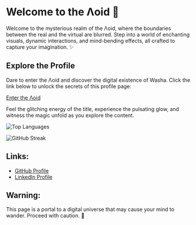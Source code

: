 # Welcome to the Λoid 🌌

Welcome to the mysterious realm of the Λoid, where the boundaries between the real and the virtual are blurred. Step into a world of enchanting visuals, dynamic interactions, and mind-bending effects, all crafted to capture your imagination. ✨

## Explore the Profile
Dare to enter the Λoid and discover the digital existence of Washa. Click the link below to unlock the secrets of this profile page:

[Enter the Λoid](https://watermanos.github.io/portofolio/)

Feel the glitching energy of the title, experience the pulsating glow, and witness the magic unfold as you explore the content.



![Top Languages](https://github-readme-stats.vercel.app/api/top-langs/?username=watermanos&layout=compact)

![GitHub Streak](https://github-readme-streak-stats.herokuapp.com/?user=YOUR_USERNAME)


## Links:
- [GitHub Profile](https://github.com/watermanos)
- [LinkedIn Profile](https://gr.linkedin.com/in/georgios-rattas-18a865236)

## Warning:
This page is a portal to a digital universe that may cause your mind to wander. Proceed with caution. 🚀
